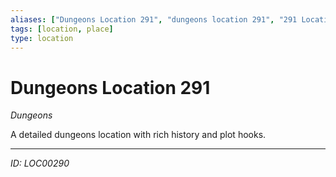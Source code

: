 ```yaml
---
aliases: ["Dungeons Location 291", "dungeons location 291", "291 Location Dungeons"]
tags: [location, place]
type: location
---
```


# Dungeons Location 291

*Dungeons*

A detailed dungeons location with rich history and plot hooks.

---
*ID: LOC00290*